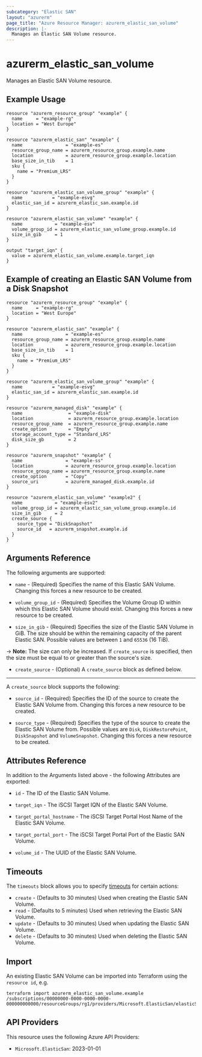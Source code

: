 ```yaml
---
subcategory: "Elastic SAN"
layout: "azurerm"
page_title: "Azure Resource Manager: azurerm_elastic_san_volume"
description: |-
  Manages an Elastic SAN Volume resource.
---
```


# azurerm_elastic_san_volume

Manages an Elastic SAN Volume resource.

## Example Usage

```hcl
resource "azurerm_resource_group" "example" {
  name     = "example-rg"
  location = "West Europe"
}

resource "azurerm_elastic_san" "example" {
  name                = "example-es"
  resource_group_name = azurerm_resource_group.example.name
  location            = azurerm_resource_group.example.location
  base_size_in_tib    = 1
  sku {
    name = "Premium_LRS"
  }
}

resource "azurerm_elastic_san_volume_group" "example" {
  name           = "example-esvg"
  elastic_san_id = azurerm_elastic_san.example.id
}

resource "azurerm_elastic_san_volume" "example" {
  name            = "example-esv"
  volume_group_id = azurerm_elastic_san_volume_group.example.id
  size_in_gib     = 1
}

output "target_iqn" {
  value = azurerm_elastic_san_volume.example.target_iqn
}
```

## Example of creating an Elastic SAN Volume from a Disk Snapshot
```hcl
resource "azurerm_resource_group" "example" {
  name     = "example-rg"
  location = "West Europe"
}

resource "azurerm_elastic_san" "example" {
  name                = "example-es"
  resource_group_name = azurerm_resource_group.example.name
  location            = azurerm_resource_group.example.location
  base_size_in_tib    = 1
  sku {
    name = "Premium_LRS"
  }
}

resource "azurerm_elastic_san_volume_group" "example" {
  name           = "example-esvg"
  elastic_san_id = azurerm_elastic_san.example.id
}

resource "azurerm_managed_disk" "example" {
  name                 = "example-disk"
  location             = azurerm_resource_group.example.location
  resource_group_name  = azurerm_resource_group.example.name
  create_option        = "Empty"
  storage_account_type = "Standard_LRS"
  disk_size_gb         = 2
}

resource "azurerm_snapshot" "example" {
  name                = "example-ss"
  location            = azurerm_resource_group.example.location
  resource_group_name = azurerm_resource_group.example.name
  create_option       = "Copy"
  source_uri          = azurerm_managed_disk.example.id
}

resource "azurerm_elastic_san_volume" "example2" {
  name            = "example-esv2"
  volume_group_id = azurerm_elastic_san_volume_group.example.id
  size_in_gib     = 2
  create_source {
    source_type = "DiskSnapshot"
    source_id   = azurerm_snapshot.example.id
  }
}
```

## Arguments Reference

The following arguments are supported:

* `name` - (Required) Specifies the name of this Elastic SAN Volume. Changing this forces a new resource to be created.

* `volume_group_id` - (Required) Specifies the Volume Group ID within which this Elastic SAN Volume should exist. Changing this forces a new resource to be created.

* `size_in_gib` - (Required) Specifies the size of the Elastic SAN Volume in GiB. The size should be within the remaining capacity of the parent Elastic SAN. Possible values are between `1` and `65536` (16 TiB).

-> **Note:** The size can only be increased. If `create_source` is specified, then the size must be equal to or greater than the source's size.

* `create_source` - (Optional) A `create_source` block as defined below.

---

A `create_source` block supports the following:

* `source_id` - (Required) Specifies the ID of the source to create the Elastic SAN Volume from. Changing this forces a new resource to be created.

* `source_type` - (Required) Specifies the type of the source to create the Elastic SAN Volume from. Possible values are `Disk`, `DiskRestorePoint`, `DiskSnapshot` and `VolumeSnapshot`. Changing this forces a new resource to be created.


## Attributes Reference

In addition to the Arguments listed above - the following Attributes are exported:

* `id` - The ID of the Elastic SAN Volume.

* `target_iqn` - The iSCSI Target IQN of the Elastic SAN Volume.

* `target_portal_hostname` - The iSCSI Target Portal Host Name of the Elastic SAN Volume.

* `target_portal_port` - The iSCSI Target Portal Port of the Elastic SAN Volume.

* `volume_id` - The UUID of the Elastic SAN Volume.

## Timeouts

The `timeouts` block allows you to specify [timeouts](https://www.terraform.io/docs/configuration/resources.html#timeouts) for certain actions:

* `create` - (Defaults to 30 minutes) Used when creating the Elastic SAN Volume.
* `read` - (Defaults to 5 minutes) Used when retrieving the Elastic SAN Volume.
* `update` - (Defaults to 30 minutes) Used when updating the Elastic SAN Volume.
* `delete` - (Defaults to 30 minutes) Used when deleting the Elastic SAN Volume.

## Import

An existing Elastic SAN Volume can be imported into Terraform using the `resource id`, e.g.

```shell
terraform import azurerm_elastic_san_volume.example /subscriptions/00000000-0000-0000-0000-000000000000/resourceGroups/rg1/providers/Microsoft.ElasticSan/elasticSans/esan1/volumeGroups/vg1/volumes/vol1
```

## API Providers
<!-- This section is generated, changes will be overwritten -->
This resource uses the following Azure API Providers:

* `Microsoft.ElasticSan`: 2023-01-01
